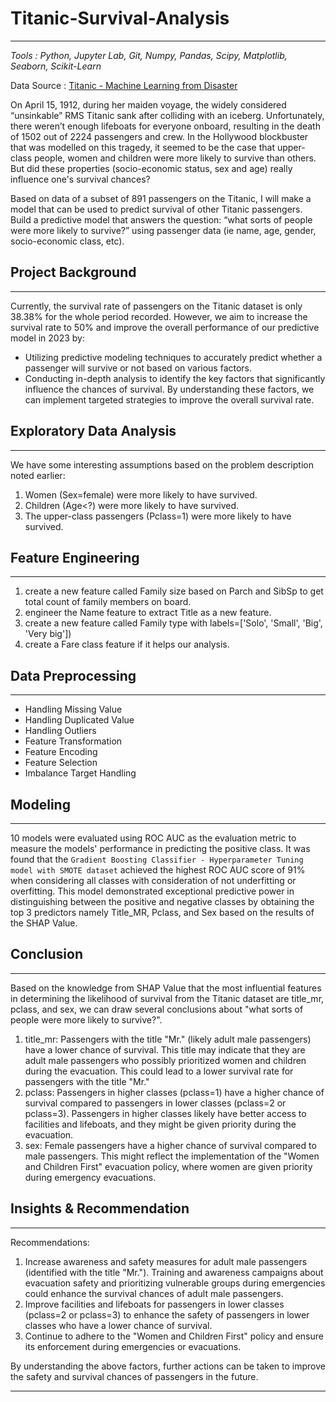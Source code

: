 # Titanic-Survival-Analysis
---
*Tools : Python, Jupyter Lab, Git, Numpy, Pandas, Scipy, Matplotlib, Seaborn, Scikit-Learn*

Data Source : [Titanic - Machine Learning from Disaster](https://www.kaggle.com/competitions/titanic)

On April 15, 1912, during her maiden voyage, the widely considered “unsinkable” RMS Titanic sank after colliding with an iceberg. Unfortunately, there weren’t enough lifeboats for everyone onboard, resulting in the death of 1502 out of 2224 passengers and crew. In the Hollywood blockbuster that was modelled on this tragedy, it seemed to be the case that upper-class people, women and children were more likely to survive than others. But did these properties (socio-economic status, sex and age) really influence one's survival chances? 

Based on data of a subset of 891 passengers on the Titanic, I will make a model that can be used to predict survival of other Titanic passengers. Build a predictive model that answers the question: “what sorts of people were more likely to survive?” using passenger data (ie name, age, gender, socio-economic class, etc).

## Project Background
---
Currently, the survival rate of passengers on the Titanic dataset is only 38.38% for the whole period recorded. However, we aim to increase the survival rate to 50% and improve the overall performance of our predictive model in 2023 by:

- Utilizing predictive modeling techniques to accurately predict whether a passenger will survive or not based on various factors.
- Conducting in-depth analysis to identify the key factors that significantly influence the chances of survival. By understanding these factors, we can implement targeted strategies to improve the overall survival rate.

## Exploratory Data Analysis
---
We have some interesting assumptions based on the problem description noted earlier:
1. Women (Sex=female) were more likely to have survived.
2. Children (Age<?) were more likely to have survived.
3. The upper-class passengers (Pclass=1) were more likely to have survived.

## Feature Engineering
---
1. create a new feature called Family size based on Parch and SibSp to get total count of family members on board.
2. engineer the Name feature to extract Title as a new feature.
3. create a new feature called Family type with labels=['Solo', 'Small', 'Big', 'Very big'])
4. create a Fare class feature if it helps our analysis.

## Data Preprocessing
---
- Handling Missing Value
- Handling Duplicated Value
- Handling Outliers
- Feature Transformation
- Feature Encoding
- Feature Selection
- Imbalance Target Handling

## Modeling
---
10 models were evaluated using ROC AUC as the evaluation metric to measure the models' performance in predicting the positive class. It was found that the `Gradient Boosting Classifier - Hyperparameter Tuning model with SMOTE dataset` achieved the highest ROC AUC score of 91% when considering all classes with consideration of not underfitting or overfitting. This model demonstrated exceptional predictive power in distinguishing between the positive and negative classes by obtaining the top 3 predictors namely Title_MR, Pclass, and Sex based on the results of the SHAP Value.

## Conclusion
---

Based on the knowledge from SHAP Value that the most influential features in determining the likelihood of survival from the Titanic dataset are title_mr, pclass, and sex, we can draw several conclusions about "what sorts of people were more likely to survive?".
1. title_mr: Passengers with the title "Mr." (likely adult male passengers) have a lower chance of survival. This title may indicate that they are adult male passengers who possibly prioritized women and children during the evacuation. This could lead to a lower survival rate for passengers with the title "Mr."
2. pclass: Passengers in higher classes (pclass=1) have a higher chance of survival compared to passengers in lower classes (pclass=2 or pclass=3). Passengers in higher classes likely have better access to facilities and lifeboats, and they might be given priority during the evacuation.
3. sex: Female passengers have a higher chance of survival compared to male passengers. This might reflect the implementation of the "Women and Children First" evacuation policy, where women are given priority during emergency evacuations.


## Insights & Recommendation
---

Recommendations:
1. Increase awareness and safety measures for adult male passengers (identified with the title "Mr."). Training and awareness campaigns about evacuation safety and prioritizing vulnerable groups during emergencies could enhance the survival chances of adult male passengers.
2. Improve facilities and lifeboats for passengers in lower classes (pclass=2 or pclass=3) to enhance the safety of passengers in lower classes who have a lower chance of survival.
3. Continue to adhere to the "Women and Children First" policy and ensure its enforcement during emergencies or evacuations.

By understanding the above factors, further actions can be taken to improve the safety and survival chances of passengers in the future.


---
